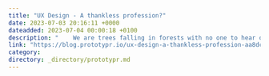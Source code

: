 ```yaml
---
title: "UX Design - A thankless profession?"
date: 2023-07-03 20:16:11 +0000
dateadded: 2023-07-04 00:00:18 +0100
description: "    We are trees falling in forests with no one to hear our fall  Continue reading on Prototypr »  "
link: "https://blog.prototypr.io/ux-design-a-thankless-profession-aa8dc6935ca5?source=rss----eb297ea1161a---4"
category:
directory: _directory/prototypr.md
---
```

